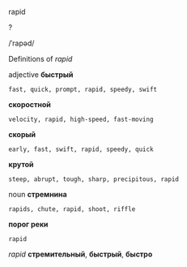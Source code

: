 rapid

?

/ˈrapəd/

Definitions of _rapid_

adjective
**быстрый**

    fast, quick, prompt, rapid, speedy, swift
**скоростной**

    velocity, rapid, high-speed, fast-moving
**скорый**

    early, fast, swift, rapid, speedy, quick
**крутой**

    steep, abrupt, tough, sharp, precipitous, rapid

noun
**стремнина**

    rapids, chute, rapid, shoot, riffle
**порог реки**

    rapid

_rapid_
**стремительный**, **быстрый**, **быстро**